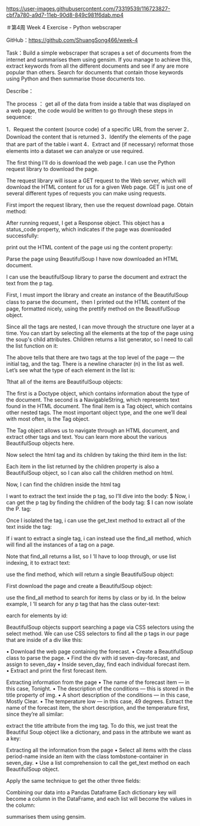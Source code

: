 
https://user-images.githubusercontent.com/73319539/116723827-cbf7a780-a9d7-11eb-90d8-849c981f6dab.mp4

＃第4周
Week 4 Exercise - Python webscraper

GitHub：https://github.com/ShuangSong466/week-4


Task：Build a simple webscraper that scrapes a set of documents from the internet and summarises them using gensim.
If you manage to achieve this, extract keywords from all the different documents and see if any are more popular than others.
Search for documents that contain those keywords using Python and then summarise those documents too.

Describe：

The process ：
get all of the data from inside a table that was displayed on a web page, the code would be written to go through these steps in sequence:

1．Request the content (source code) of a specific URL from the server
2．Download the content that is returned
3．Identify the elements of the page that are part of the table i want
4．Extract and (if necessary) reformat those elements into a dataset we can analyze or use required.

The first thing I'll do is download the web page. I can use the Python request library to download the page.

The request library will issue a GET request to the Web server, which will download the HTML content for us for a given Web page. GET is just one of several different types of requests you can make using requests.

First import the request library, then use the request download page. Obtain method:

After running request, I get a Response object. This object has a status_code property, which indicates if the page was downloaded successfully:

 





print out the HTML content of the page usi ng the content property:
 

Parse the page using BeautifulSoup
I have now downloaded an HTML document.

I can use the beautifulSoup library to parse the document and extract the text from the p tag.

First, I must import the library and create an instance of the BeautifulSoup class to parse the document，then I printed out the HTML content of the page, formatted nicely, using the prettify method on the BeautifulSoup object.
 

Since all the tags are nested, I can move through the structure one layer at a time. You can start by selecting all the elements at the top of the page using the soup's child attributes. Children returns a list generator, so I need to call the list function on it:
 

The above tells that there are two tags at the top level of the page — the initial <!DOCTYPE html> tag, and the <html> tag. There is a newline character (n) in the list as well. Let’s see what the type of each element in the list is: 
 

Tthat all of the items are BeautifulSoup objects:

The first is a Doctype object, which contains information about the type of the document.
The second is a NavigableString, which represents text found in the HTML document.
The final item is a Tag object, which contains other nested tags.
The most important object type, and the one we’ll deal with most often, is the Tag object.

The Tag object allows us to navigate through an HTML document, and extract other tags and text. You can learn more about the various BeautifulSoup objects here.

Now select the html tag and its children by taking the third item in the list:

 
Each item in the list returned by the children property is also a BeautifulSoup object, so I can also call the children method on html.

Now, I can find the children inside the html tag
 
I want to extract the text inside the p tag, so I’ll dive into the body:
 $
Now, i can get the p tag by finding the children of the body tag:
$ 
I can now isolate the P. tag:

 
Once I  isolated the tag, i can use the get_text method to extract all of the text inside the tag:
 
If i want to extract a single tag, i can instead use the find_all method, which will find all the instances of a tag on a page.
 
Note that find_all returns a list, so I ’ll have to loop through, or use list indexing, it to extract text:

 
use the find method, which will return a single BeautifulSoup object:

 
First download the page and create a BeautifulSoup object:

 
use the find_all method to search for items by class or by id. In the below example, I ’ll search for any p tag that has the class outer-text:
 

earch for elements by id:
 

BeautifulSoup objects support searching a page via CSS selectors using the select method. We can use CSS selectors to find all the p tags in our page that are inside of a div like this:  

•	Download the web page containing the forecast.
•	Create a BeautifulSoup class to parse the page.
•	Find the div with id seven-day-forecast, and assign to seven_day
•	Inside seven_day, find each individual forecast item.
•	Extract and print the first forecast item.
 
Extracting information from the page
•	The name of the forecast item — in this case, Tonight.
•	The description of the conditions — this is stored in the title property of img.
•	A short description of the conditions — in this case, Mostly Clear.
•	The temperature low — in this case, 49 degrees.
Extract the name of the forecast item, the short description, and the temperature first, since they’re all similar:
 
extract the title attribute from the img tag. To do this, we just treat the Beautiful Soup object like a dictionary, and pass in the attribute we want as a key:
 

Extracting all the information from the page
•	Select all items with the class period-name inside an item with the class tombstone-container in seven_day.
•	Use a list comprehension to call the get_text method on each BeautifulSoup object.

 
Apply the same technique to get the other three fields:

 

Combining our data into a Pandas Dataframe
Each dictionary key will become a column in the DataFrame, and each list will become the values in the column:
 
summarises them using gensim.
 
